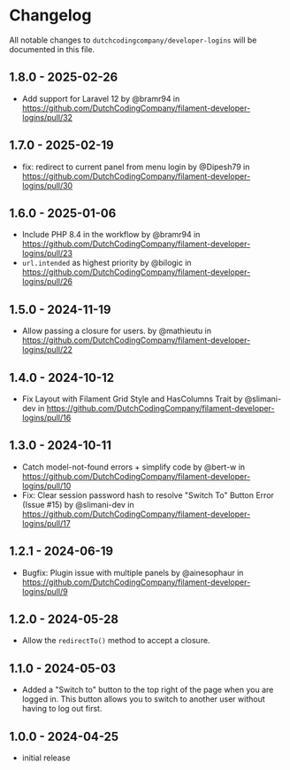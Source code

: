 # Changelog

All notable changes to `dutchcodingcompany/developer-logins` will be documented in this file.

## 1.8.0 - 2025-02-26

- Add support for Laravel 12 by @bramr94 in https://github.com/DutchCodingCompany/filament-developer-logins/pull/32

## 1.7.0 - 2025-02-19

- fix: redirect to current panel from menu login by @Dipesh79 in https://github.com/DutchCodingCompany/filament-developer-logins/pull/30

## 1.6.0 - 2025-01-06

- Include PHP 8.4 in the workflow by @bramr94 in https://github.com/DutchCodingCompany/filament-developer-logins/pull/23
- `url.intended` as highest priority by @bilogic in https://github.com/DutchCodingCompany/filament-developer-logins/pull/26

## 1.5.0 - 2024-11-19

- Allow passing a closure for users. by @mathieutu in https://github.com/DutchCodingCompany/filament-developer-logins/pull/22

## 1.4.0 - 2024-10-12

- Fix Layout with Filament Grid Style and HasColumns Trait by @slimani-dev in https://github.com/DutchCodingCompany/filament-developer-logins/pull/16

## 1.3.0 - 2024-10-11

- Catch model-not-found errors + simplify code by @bert-w in https://github.com/DutchCodingCompany/filament-developer-logins/pull/10
- Fix: Clear session password hash to resolve "Switch To" Button Error (Issue #15) by @slimani-dev in https://github.com/DutchCodingCompany/filament-developer-logins/pull/17

## 1.2.1 - 2024-06-19

- Bugfix: Plugin issue with multiple panels by @ainesophaur in https://github.com/DutchCodingCompany/filament-developer-logins/pull/9

## 1.2.0 - 2024-05-28

- Allow the `redirectTo()` method to accept a closure.

## 1.1.0 - 2024-05-03

- Added a "Switch to" button to the top right of the page when you are logged in. This button allows you to switch to another user without having to log out first.

## 1.0.0 - 2024-04-25

- initial release
